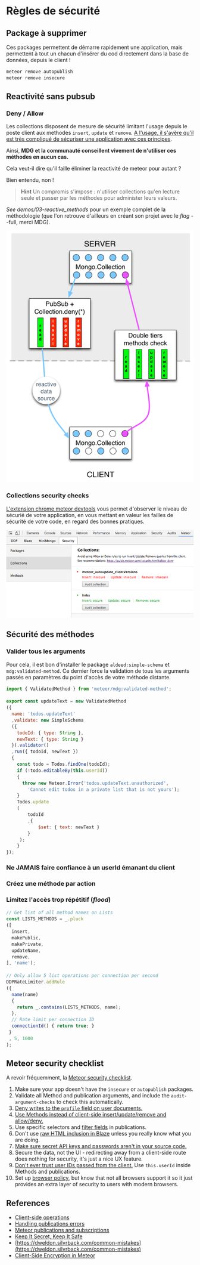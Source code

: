 # Règles de sécurité

## Package à supprimer

Ces packages permettent de démarre rapidement une application, mais permettent à tout un chacun d'insérer du cod directement dans la base de données, depuis le client !

```sh
meteor remove autopublish
meteor remove insecure
```

## Reactivité sans pubsub

### Deny / Allow

Les collections disposent de mesure de sécurité limitant l'usage depuis le poste client aux methodes `insert`, `update` et `remove`.
[A l'usage, il s'avère qu'il est très compliqué de sécuriser une application avec ces principes](https://www.discovermeteor.com/blog/allow-deny-challenge-results/).

Ainsi, **MDG et la communauté conseillent vivement de n'utiliser ces méthodes en aucun cas.** 

Cela veut-il dire qu'il faille éliminer la reactivité de meteor pour autant ?

Bien entendu, non !

> **Hint** Un compromis s'impose : n'utiliser collections qu'en lecture seule et passer par les méthodes pour administer leurs valeurs.

_See demos/03-reactive_methods_ pour un exemple complet de la méthodologie (que l'on retrouve d'ailleurs en créant son projet avec le _flag_ --full, merci MDG).

![Security dataflow](../images/secure_meteor_dataflow.png)

### Collections security checks

[L'extension chrome meteor devtools](https://github.com/bakery/meteor-devtools) vous  permet d'observer le niveau de sécurié de votre application, en vous mettant en valeur les failles de sécurité de votre code, en regard des bonnes pratiques.

![chrome devtools](../images/chrome_devtools.png) 


## Sécurité des méthodes 

### Valider tous les arguments

Pour cela, il est bon d'installer le package `aldeed:simple-schema` et `mdg:validated-method`. Ce dernier force la validation de tous les arguments passés en paramètres du point d'accès de votre méthode distante.

```js
import { ValidatedMethod } from 'meteor/mdg:validated-method';

export const updateText = new ValidatedMethod
({
  name: 'todos.updateText'
  ,validate: new SimpleSchema
  ({
    todoId: { type: String },
    newText: { type: String }
  }).validator()
  ,run({ todoId, newText })
  {
    const todo = Todos.findOne(todoId);
    if (!todo.editableBy(this.userId))
    {
      throw new Meteor.Error('todos.updateText.unauthorized',
        'Cannot edit todos in a private list that is not yours');
    }
    Todos.update
    (
    	todoId
    	,{
      		$set: { text: newText }
		}
	 );
	}
});
```

### Ne JAMAIS faire confiance à un userId émanant du client

### Créez une méthode par action

### Limitez l'accès trop répétitif (_flood_)

```js
// Get list of all method names on Lists
const LISTS_METHODS = _.pluck
([
  insert,
  makePublic,
  makePrivate,
  updateName,
  remove,
], 'name');

// Only allow 5 list operations per connection per second
DDPRateLimiter.addRule
({
  name(name)
  {
    return _.contains(LISTS_METHODS, name);
  },
  // Rate limit per connection ID
  connectionId() { return true; }
 }
 , 5, 1000
);
```


## Meteor security checklist

A revoir fréquemment, la [Meteor security checklist](https://guide.meteor.com/security.html#checklist).

1. Make sure your app doesn't have the `insecure` or `autopublish` packages.
1. Validate all Method and publication arguments, and include the `audit-argument-checks` to check this automatically.
1. [Deny writes to the `profile` field on user documents.](accounts.html#dont-use-profile)
1. [Use Methods instead of client-side insert/update/remove and allow/deny.](security.html#allow-deny)
1. Use specific selectors and [filter fields](http://guide.meteor.com/security.html#fields) in publications.
1. Don't use [raw HTML inclusion in Blaze](blaze.html#rendering-html) unless you really know what you are doing.
1. [Make sure secret API keys and passwords aren't in your source code.](security.html#api-keys)
1. Secure the data, not the UI - redirecting away from a client-side route does nothing for security, it's just a nice UX feature.
1. [Don't ever trust user IDs passed from the client.](http://guide.meteor.com/security.html#user-id-client) Use `this.userId` inside Methods and publications.
1. Set up [browser policy](https://atmospherejs.com/meteor/browser-policy), but know that not all browsers support it so it just provides an extra layer of security to users with modern browsers.


## References

- [Client-side operations](https://www.discovermeteor.com/blog/meteor-methods-client-side-operations/)
- [Handling publications errors](https://meteoruniversity.org/handling-publication-errors/)
- [Meteor publications and subscriptions](https://codebrahma.com/meteor-publications-and-subscriptions/)
- [Keep It Secret, Keep It Safe](http://www.east5th.co/blog/2015/05/25/keep-it-secret-keep-it-safe/)
- [https://dweldon.silvrback.com/common-mistakes](https://dweldon.silvrback.com/common-mistakes)
- [Client-Side Encryption in Meteor](https://medium.com/@PhilippSpo/client-side-encryption-in-meteor-3ae982e557a8#.svlqn2yx1)